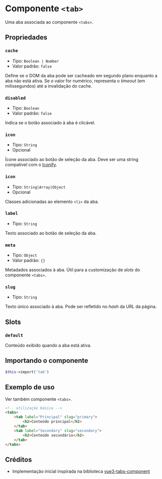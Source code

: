 # Componente `<tab>`

Uma aba associada ao componente `<tabs>`.

## Propriedades

### `cache`

- Tipo: `Boolean | Number`
- Valor padrão: `false`

Define se o DOM da aba pode ser cacheado em segundo plano enquanto a aba não está ativa. Se o valor for numérico, representa o *timeout* (em milissegundos) até a invalidação do cache.

### `disabled`

- Tipo: `Boolean`
- Valor padrão: `false`

Indica se o botão associado à aba é clicável.

### `icon`

- Tipo: `String`
- Opcional

Ícone associado ao botão de seleção da aba. Deve ser uma string compatível com o [Iconify](https://docs.iconify.design/icon-components/vue/#usage).

### `icon`

- Tipo: `String|Array|Object`
- Opcional

Classes adicionadas ao elemento `<li>` da aba.

### `label`

- Tipo: `String`

Texto associado ao botão de seleção da aba.

### `meta`

- Tipo: `Object`
- Valor padrão: `{}`

Metadados associados à aba. Útil para a customização de *slots* do componente `<tabs>`.

### `slug`

- Tipo: `String`

Texto único associado à aba. Pode ser refletido no *hash* da URL da página.

## Slots

### `default`

Conteúdo exibido quando a aba está ativa.

## Importando o componente

```php
$this->import('tab')
```

## Exemplo de uso

Ver também componente `<tabs>`.

```html
<!-- utilização básica -->
<tabs>
    <tab label="Principal" slug="primary">
        <h2>Conteúdo principal</h2>
    </tab>
    <tab label="Secondary" slug="secondary">
        <h2>Conteúdo secundário</h2>
    </tab>
</tabs>
```

## Créditos

- Implementação inicial inspirada na biblioteca [vue3-tabs-component](https://github.com/Jacobs63/vue3-tabs-component)
